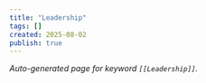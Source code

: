 ```yaml
---
title: "Leadership"
tags: []
created: 2025-08-02
publish: true
---
```


_Auto-generated page for keyword `[[Leadership]]`._
